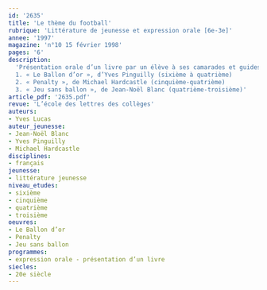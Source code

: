 ```yaml
---
id: '2635'
title: 'Le thème du football'
rubrique: 'Littérature de jeunesse et expression orale [6e-3e]'
annee: '1997'
magazine: 'n°10 15 février 1998'
pages: '6'
description: 
  'Présentation orale d’un livre par un élève à ses camarades et guides de préparation sur les titres suivants :
  1. « Le Ballon d’or », d’Yves Pinguilly (sixième à quatrième)
  2. « Penalty », de Michael Hardcastle (cinquième-quatrième)
  3. « Jeu sans ballon », de Jean-Noël Blanc (quatrième-troisième)'
article_pdf: '2635.pdf'
revue: 'L’école des lettres des collèges'
auteurs:
- Yves Lucas
auteur_jeunesse:
- Jean-Noël Blanc
- Yves Pinguilly
- Michael Hardcastle
disciplines:
- français
jeunesse:
- littérature jeunesse
niveau_etudes:
- sixième
- cinquième
- quatrième
- troisième
oeuvres:
- Le Ballon d’or
- Penalty
- Jeu sans ballon
programmes:
- expression orale - présentation d’un livre
siecles:
- 20e siècle
---
```

